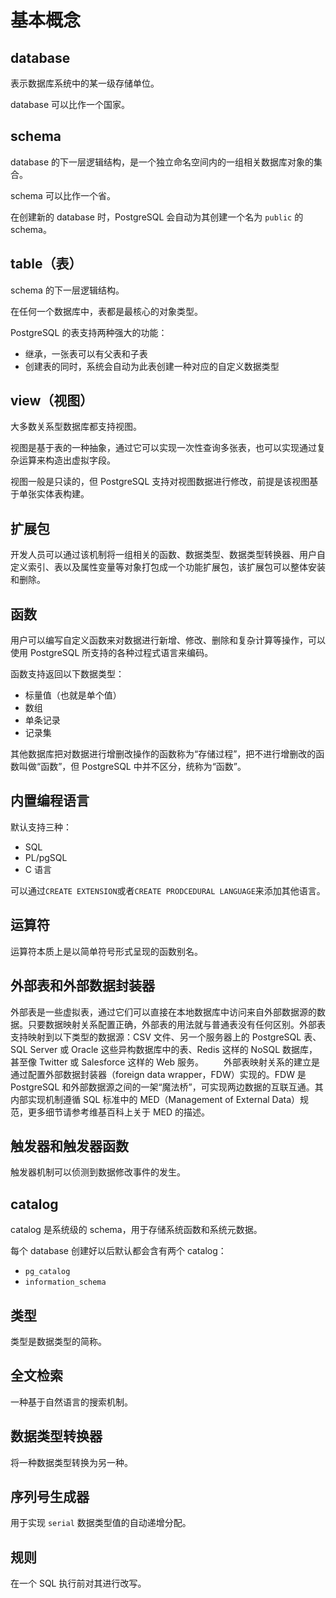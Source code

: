 # 基本概念

## database

表示数据库系统中的某一级存储单位。

database 可以比作一个国家。

## schema

database 的下一层逻辑结构，是一个独立命名空间内的一组相关数据库对象的集合。

schema 可以比作一个省。

在创建新的 database 时，PostgreSQL 会自动为其创建一个名为 `public` 的 schema。

## table（表）

schema 的下一层逻辑结构。

在任何一个数据库中，表都是最核心的对象类型。

PostgreSQL 的表支持两种强大的功能：

- 继承，一张表可以有父表和子表
- 创建表的同时，系统会自动为此表创建一种对应的自定义数据类型

## view（视图）

大多数关系型数据库都支持视图。

视图是基于表的一种抽象，通过它可以实现一次性查询多张表，也可以实现通过复杂运算来构造出虚拟字段。

视图一般是只读的，但 PostgreSQL 支持对视图数据进行修改，前提是该视图基于单张实体表构建。

## 扩展包

开发人员可以通过该机制将一组相关的函数、数据类型、数据类型转换器、用户自定义索引、表以及属性变量等对象打包成一个功能扩展包，该扩展包可以整体安装和删除。

## 函数

用户可以编写自定义函数来对数据进行新增、修改、删除和复杂计算等操作，可以使用 PostgreSQL 所支持的各种过程式语言来编码。

函数支持返回以下数据类型：

- 标量值（也就是单个值）
- 数组
- 单条记录
- 记录集

其他数据库把对数据进行增删改操作的函数称为“存储过程”，把不进行增删改的函数叫做“函数”，但 PostgreSQL 中并不区分，统称为“函数”。

## 内置编程语言

默认支持三种：

- SQL
- PL/pgSQL
- C 语言

可以通过`CREATE EXTENSION`或者`CREATE PRODCEDURAL LANGUAGE`来添加其他语言。

## 运算符

运算符本质上是以简单符号形式呈现的函数别名。

## 外部表和外部数据封装器

外部表是一些虚拟表，通过它们可以直接在本地数据库中访问来自外部数据源的数据。只要数据映射关系配置正确，外部表的用法就与普通表没有任何区别。外部表支持映射到以下类型的数据源：CSV 文件、另一个服务器上的 PostgreSQL 表、SQL Server 或 Oracle 这些异构数据库中的表、Redis 这样的 NoSQL 数据库，甚至像 Twitter 或 Salesforce 这样的 Web 服务。
　　外部表映射关系的建立是通过配置外部数据封装器（foreign data wrapper，FDW）实现的。FDW 是 PostgreSQL 和外部数据源之间的一架“魔法桥”，可实现两边数据的互联互通。其内部实现机制遵循 SQL 标准中的 MED（Management of External Data）规范，更多细节请参考维基百科上关于 MED 的描述。

## 触发器和触发器函数

触发器机制可以侦测到数据修改事件的发生。

## catalog

catalog 是系统级的 schema，用于存储系统函数和系统元数据。

每个 database 创建好以后默认都会含有两个 catalog：

- `pg_catalog`
- `information_schema`

## 类型

类型是数据类型的简称。

## 全文检索

一种基于自然语言的搜索机制。

## 数据类型转换器

将一种数据类型转换为另一种。

## 序列号生成器

用于实现 `serial` 数据类型值的自动递增分配。

## 规则

在一个 SQL 执行前对其进行改写。
